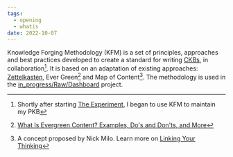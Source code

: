 ```yaml
---
tags:
  - opening
  - whatis
date: 2022-10-07
---
```


Knowledge Forging Methodology (KFM) is a set of principles, approaches and best practices developed to create a standard for writing [CKBs](..\Knowledge%20Base.md),  in collaboration[^202210072144-1].
It is based on an adaptation of existing approaches: [Zettelkasten](https://en.wikipedia.org/wiki/Zettelkasten), Ever Green[^202210072144-2] and Map of Content[^202210072144-3].
The methodology is used in the [in_progress/Raw/Dashboard](..\in_progress\Raw\Dashboard.md) project.

[^202210072144-1]: Shortly after starting [The Experiment](..\The%20Experiment.md), I began to use KFM to maintain my PKB
[^202210072144-2]: [What Is Evergreen Content? Examples, Do's and Don'ts, and More](https://www.clearvoice.com/blog/what-is-evergreen-content/)
[^202210072144-3]: A concept proposed by Nick Milo. Learn more on [Linking Your Thinking](https://www.linkingyourthinking.com/)
